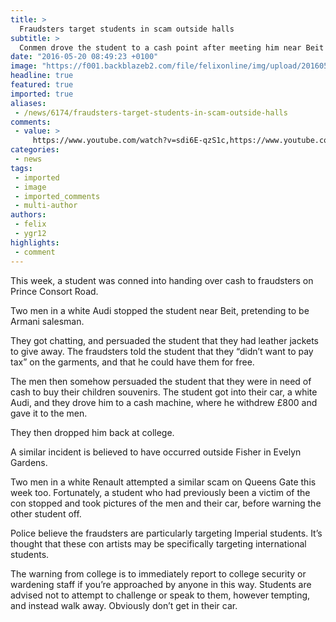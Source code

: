 ```yaml
---
title: >
  Fraudsters target students in scam outside halls
subtitle: >
  Conmen drove the student to a cash point after meeting him near Beit
date: "2016-05-20 08:49:23 +0100"
image: "https://f001.backblazeb2.com/file/felixonline/img/upload/201605201049-felix-Dusk003.jpg"
headline: true
featured: true
imported: true
aliases:
 - /news/6174/fraudsters-target-students-in-scam-outside-halls
comments:
 - value: >
     https://www.youtube.com/watch?v=sdi6E-qzS1c,https://www.youtube.com/watch?v=sdi6E-qzS1c,https://www.youtube.com/watch?v=sdi6E-qzS1c,https://www.youtube.com/watch?v=sdi6E-qzS1c,https://www.youtube.com/watch?v=sdi6E-qzS1c
categories:
 - news
tags:
 - imported
 - image
 - imported_comments
 - multi-author
authors:
 - felix
 - ygr12
highlights:
 - comment
---
```


This week, a student was conned into handing over cash to fraudsters on Prince Consort Road.

Two men in a white Audi stopped the student near Beit, pretending to be Armani salesman.

They got chatting, and persuaded the student that they had leather jackets to give away. The fraudsters told the student that they “didn’t want to pay tax” on the garments, and that he could have them for free.

The men then somehow persuaded the student that they were in need of cash to buy their children souvenirs. The student got into their car, a white Audi, and they drove him to a cash machine, where he withdrew £800 and gave it to the men.

They then dropped him back at college.

A similar incident is believed to have occurred outside Fisher in Evelyn Gardens.

Two men in a white Renault attempted a similar scam on Queens Gate this week too. Fortunately, a student who had previously been a victim of the con stopped and took pictures of the men and their car, before warning the other student off.

Police believe the fraudsters are particularly targeting Imperial students. It’s thought that these con artists may be specifically targeting international students.

The warning from college is to immediately report to college security or wardening staff if you’re approached by anyone in this way. Students are advised not to attempt to challenge or speak to them, however tempting, and instead walk away. Obviously don’t get in their car.
